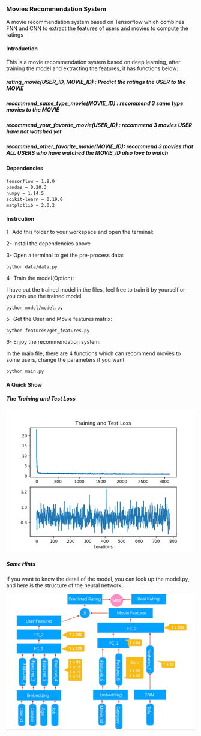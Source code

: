### Movies Recommendation System

A movie recommendation system based on Tensorflow which combines FNN and CNN to extract the features of users and movies to compute the ratings

#### Introduction

This is a movie recommendation system based on deep learning, after training the model and extracting the features, it has functions below:

##### rating_movie(USER_ID, MOVIE_ID) : Predict the ratings the USER to the MOVIE

##### recommend_same_type_movie(MOVIE_ID) : recommend 3 same type movies to the MOVIE

##### recommend_your_favorite_movie(USER_ID) : recommend 3 movies USER have not watched yet

##### recommend_other_favorite_movie(MOVIE_ID): recommend 3 movies that ALL USERS who have watched the MOVIE_ID also love to watch

#### Dependencies

```
tensorflow = 1.9.0
pandas = 0.20.3
numpy = 1.14.5
scikit-learn = 0.19.0
matplotlib = 2.0.2
```

#### Instrcution

1- Add this folder to your workspace and open the terminal:


2- Install the dependencies above

3- Open a terminal to get the pre-process data:
```
python data/data.py
```

4- Train the model(Option):

I have put the trained model in the files, feel free to train it by yourself or you can use the trained model
```
python model/model.py
```

5- Get the User and Movie features matrix:
```
python features/get_features.py
```

6- Enjoy the recommendation system:

In the main file, there are 4 functions which can recommend movies to some users, change the parameters if you want
```
python main.py
```

#### A Quick Show

##### The Training and Test Loss

![image](https://github.com/RenfeiChen/Recommendation-System/blob/master/Loss.png)

##### Some Hints

If you want to know the detail of the model, you can look up the model.py, and here is the structure of the neural network.

![image](https://github.com/RenfeiChen/Recommendation-System/blob/master/Structure.png)
